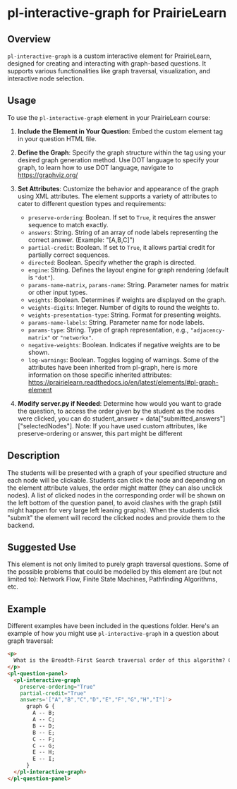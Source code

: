 # pl-interactive-graph for PrairieLearn

## Overview
`pl-interactive-graph` is a custom interactive element for PrairieLearn, designed for creating and interacting with graph-based questions. It supports various functionalities like graph traversal, visualization, and interactive node selection.

## Usage
To use the `pl-interactive-graph` element in your PrairieLearn course:

1. **Include the Element in Your Question**: Embed the custom element tag in your question HTML file.
2. **Define the Graph**: Specify the graph structure within the tag using your desired graph generation method. Use DOT language to specify your graph, to learn how to use DOT language, navigate to https://graphviz.org/
3. **Set Attributes**: Customize the behavior and appearance of the graph using XML attributes. The element supports a variety of attributes to cater to different question types and requirements:
    - `preserve-ordering`: Boolean. If set to `True`, it requires the answer sequence to match exactly.
    - `answers`: String. String of an array of node labels representing the correct answer. (Example: "[A,B,C]")
    - `partial-credit`: Boolean. If set to `True`, it allows partial credit for partially correct sequences.
    - `directed`: Boolean. Specify whether the graph is directed.
    - `engine`: String. Defines the layout engine for graph rendering (default is `"dot"`).
    - `params-name-matrix`, `params-name`: String. Parameter names for matrix or other input types.
    - `weights`: Boolean. Determines if weights are displayed on the graph.
    - `weights-digits`: Integer. Number of digits to round the weights to.
    - `weights-presentation-type`: String. Format for presenting weights.
    - `params-name-labels`: String. Parameter name for node labels.
    - `params-type`: String. Type of graph representation, e.g., `"adjacency-matrix"` or `"networkx"`.
    - `negative-weights`: Boolean. Indicates if negative weights are to be shown.
    - `log-warnings`: Boolean. Toggles logging of warnings.
Some of the attributes have been inherited from pl-graph, here is more information on those specific inherited attributes: https://prairielearn.readthedocs.io/en/latest/elements/#pl-graph-element

4. **Modify server.py if Needed**: Determine how would you want to grade the question, to access the order given by the student as the nodes were clicked, you can do student_answer = data["submitted_answers"]["selectedNodes"]. Note: If you have used custom attributes, like preserve-ordering or answer, this part might be different


## Description
The students will be presented with a graph of your specified structure and each node will be clickable. Students can click the node and depending on the element attribute values, the order might matter (they can also unclick nodes). A list of clicked nodes in the corresponding order will be shown on the left bottom of the question panel, to avoid clashes with the graph (still might happen for very large left leaning graphs). When the students click "submit" the element will record the clicked nodes and provide them to the backend.

## Suggested Use
This element is not only limited to purely graph traversal questions. Some of the possible problems that could be modelled by this element are (but not limited to): Network Flow, Finite State Machines, Pathfinding Algorithms, etc.

## Example
Different examples have been included in the questions folder. Here's an example of how you might use `pl-interactive-graph` in a question about graph traversal:

```html
<p>
  What is the Breadth-First Search traversal order of this algorithm? Click the nodes in the order they are selected and click submit.
</p>
<pl-question-panel>
  <pl-interactive-graph 
    preserve-ordering="True" 
    partial-credit="True" 
    answers='["A","B","C","D","E","F","G","H","I"]'>
      graph G {
        A -- B;
        A -- C;
        B -- D;
        B -- E;
        C -- F;
        C -- G;
        E -- H;
        E -- I;
      }
  </pl-interactive-graph>
</pl-question-panel>


